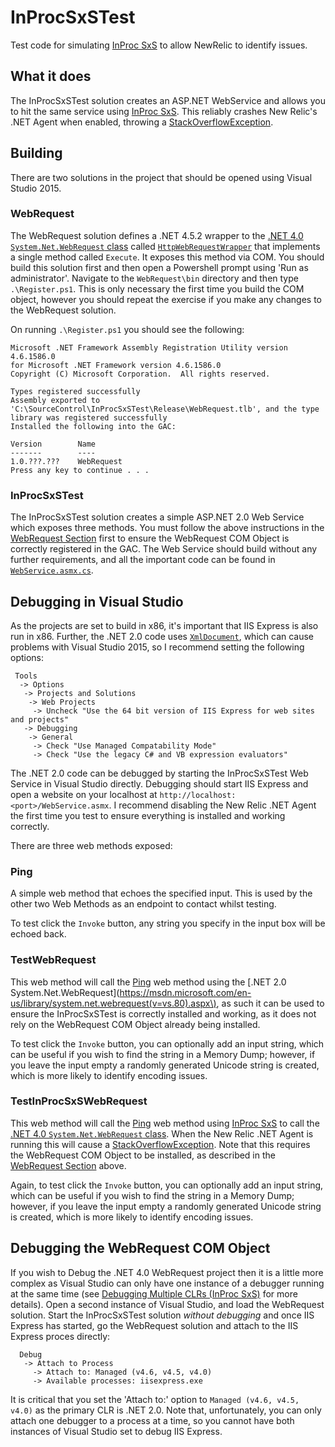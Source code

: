 # InProcSxSTest
Test code for simulating 
[InProc SxS](https://blogs.msdn.microsoft.com/carlos/2013/08/23/loading-multiple-clr-runtimes-inproc-sxs-sample-code/)
to allow NewRelic to identify issues.

## What it does
The InProcSxSTest solution creates an ASP.NET WebService and allows you to hit the same service using 
[InProc SxS](https://blogs.msdn.microsoft.com/carlos/2013/08/23/loading-multiple-clr-runtimes-inproc-sxs-sample-code/).
This reliably crashes New Relic's .NET Agent when enabled, throwing a 
[StackOverflowException](https://msdn.microsoft.com/en-us/library/system.stackoverflowexception(v=vs.110).aspx).

## Building
There are two solutions in the project that should be opened using Visual Studio 2015.

### WebRequest
The WebRequest solution defines a .NET 4.5.2 wrapper to the 
[.NET 4.0 `System.Net.WebRequest` class](https://blogs.msdn.microsoft.com/carlos/2013/08/23/loading-multiple-clr-runtimes-inproc-sxs-sample-code/)
called [`HttpWebRequestWrapper`](WebRequest/HttpWebRequestWrapper.cs) that implements a single method called `Execute`.  It exposes this method via COM.  You 
should build this solution first and then open a Powershell prompt using 'Run as administrator'.  Navigate to the 
`WebRequest\bin` directory and then type `.\Register.ps1`.  This is only necessary the first time you build the COM
object, however you should repeat the exercise if you make any changes to the WebRequest solution.

On running `.\Register.ps1` you should see the following:
```
Microsoft .NET Framework Assembly Registration Utility version 4.6.1586.0
for Microsoft .NET Framework version 4.6.1586.0
Copyright (C) Microsoft Corporation.  All rights reserved.

Types registered successfully
Assembly exported to 'C:\SourceControl\InProcSxSTest\Release\WebRequest.tlb', and the type library was registered successfully
Installed the following into the GAC:

Version        Name
-------        ----
1.0.???.???    WebRequest
Press any key to continue . . .
```

### InProcSxSTest
The InProcSxSTest solution creates a simple ASP.NET 2.0 Web Service which exposes three methods.  You must follow the
above instructions in the [WebRequest Section](#webrequest) first to ensure the WebRequest COM Object is correctly
registered in the GAC.  The Web Service should build without any further requirements, and all the important code can
be found in [`WebService.asmx.cs`](InProcSxSTest/WebService.asmx.cs).

## Debugging in Visual Studio
As the projects are set to build in x86, it's important that IIS Express is also run in x86.  Further, the .NET 2.0
code uses [`XmlDocument`](https://msdn.microsoft.com/en-us/library/system.xml.xmldocument(v=vs.80).aspx), which can
cause problems with Visual Studio 2015, so I recommend setting the following options:

```
 Tools
  -> Options
   -> Projects and Solutions
    -> Web Projects
     -> Uncheck "Use the 64 bit version of IIS Express for web sites and projects"
   -> Debugging
    -> General
     -> Check "Use Managed Compatability Mode"
     -> Check "Use the legacy C# and VB expression evaluators"
```

The .NET 2.0 code can be debugged by starting the InProcSxSTest Web Service in Visual Studio directly.  Debugging 
should start IIS Express and open a website on your localhost at `http://localhost:<port>/WebService.asmx`.  I 
recommend disabling the New Relic .NET Agent the first time you test to ensure everything is installed and working 
correctly.

There are three web methods exposed:

### Ping
A simple web method that echoes the specified input.  This is used by the other two Web Methods as an endpoint to 
contact whilst testing.

To test click the `Invoke` button, any string you specify in the input box will be echoed back.

### TestWebRequest
This web method will call the [Ping](#Ping) web method using the [.NET 2.0 System.Net.WebRequest](https://msdn.microsoft.com/en-us/library/system.net.webrequest(v=vs.80).aspx\),
as such it can be used to ensure the InProcSxSTest is correctly installed and working, as it does not rely on the
WebRequest COM Object already being installed.

To test click the `Invoke` button, you can optionally add an input
string, which can be useful if you wish to find the string in a Memory Dump; however, if you leave the input empty
a randomly generated Unicode string is created, which is more likely to identify encoding issues.

### TestInProcSxSWebRequest 
This web method will call the [Ping](#Ping) web method using 
[InProc SxS](https://blogs.msdn.microsoft.com/carlos/2013/08/23/loading-multiple-clr-runtimes-inproc-sxs-sample-code/)
to call the
[.NET 4.0 `System.Net.WebRequest` class](https://blogs.msdn.microsoft.com/carlos/2013/08/23/loading-multiple-clr-runtimes-inproc-sxs-sample-code/).
When the New Relic .NET Agent is running this will cause a 
[StackOverflowException](https://msdn.microsoft.com/en-us/library/system.stackoverflowexception(v=vs.110).aspx).  Note
that this requires the WebRequest COM Object to be installed, as described in the [WebRequest Section](#webrequest)
above.

Again, to test click the `Invoke` button, you can optionally add an input
string, which can be useful if you wish to find the string in a Memory Dump; however, if you leave the input empty
a randomly generated Unicode string is created, which is more likely to identify encoding issues.

## Debugging the WebRequest COM Object
If you wish to Debug the .NET 4.0 WebRequest project then it is a little more complex as Visual Studio can only have one
instance of a debugger running at the same time 
(see [Debugging Multiple CLRs (InProc SxS)](https://blogs.msdn.microsoft.com/carlos/2013/09/06/debugging-multiple-clrs-inproc-sxs/)
for more details). Open a second instance of Visual Studio, and load the WebRequest solution.  Start the InProcSxSTest
solution *without debugging* and once IIS Express has started, go the WebRequest solution and attach to the IIS Express
proces directly:

```
  Debug
   -> Attach to Process
     -> Attach to: Managed (v4.6, v4.5, v4.0)
     -> Available processes: iisexpress.exe
```

It is critical that you set the 'Attach to:' option to `Managed (v4.6, v4.5, v4.0)` as the primary CLR is .NET 2.0.
Note that, unfortunately, you can only attach one debugger to a process at a time, so you cannot have both instances of
Visual Studio set to debug IIS Express.
